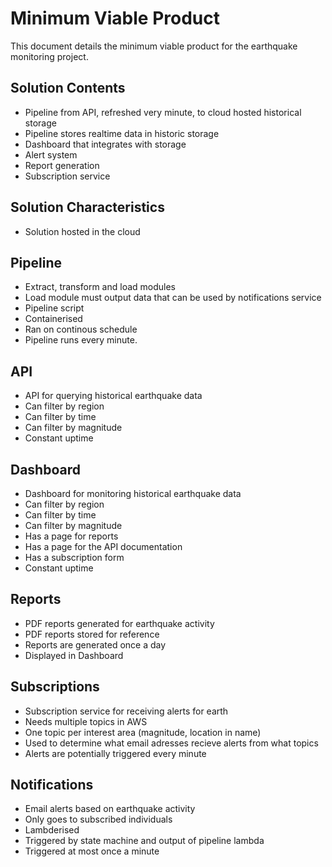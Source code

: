 # Minimum Viable Product

This document details the minimum viable product for the earthquake monitoring project.

## Solution Contents
- Pipeline from API, refreshed very minute, to cloud hosted historical storage
- Pipeline stores realtime data in historic storage
- Dashboard that integrates with storage
- Alert system
- Report generation
- Subscription service

## Solution Characteristics
- Solution hosted in the cloud

## Pipeline
- Extract, transform and load modules
- Load module must output data that can be used by notifications service
- Pipeline script
- Containerised
- Ran on continous schedule
- Pipeline runs every minute.

## API
- API for querying historical earthquake data
- Can filter by region
- Can filter by time
- Can filter by magnitude
- Constant uptime

## Dashboard
- Dashboard for monitoring historical earthquake data
- Can filter by region
- Can filter by time
- Can filter by magnitude
- Has a page for reports
- Has a page for the API documentation
- Has a subscription form
- Constant uptime

## Reports
- PDF reports generated for earthquake activity
- PDF reports stored for reference
- Reports are generated once a day
- Displayed in Dashboard

## Subscriptions
- Subscription service for receiving alerts for earth
- Needs multiple topics in AWS
- One topic per interest area (magnitude, location in name)
- Used to determine what email adresses recieve alerts from what topics
- Alerts are potentially triggered every minute

## Notifications
- Email alerts based on earthquake activity
- Only goes to subscribed individuals
- Lambderised
- Triggered by state machine and output of pipeline lambda
- Triggered at most once a minute
